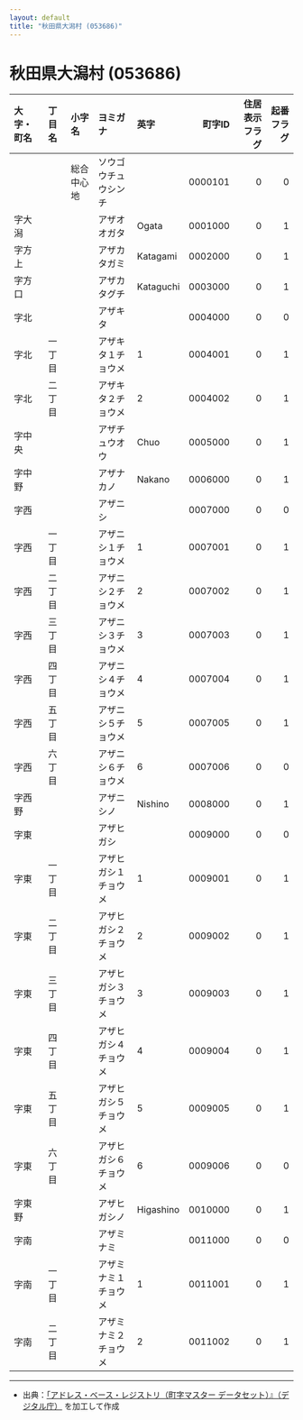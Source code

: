 ```yaml
---
layout: default
title: "秋田県大潟村 (053686)"
---
```


# 秋田県大潟村 (053686)

| 大字・町名 | 丁目名 | 小字名 | ヨミガナ | 英字 | 町字ID | 住居表示フラグ | 起番フラグ |
|:--------|:------|:------|:-----------------|:---------------------|--------:|----------:|--------:|
|  |  | 総合中心地 | ソウゴウチュウシンチ |  | 0000101 | 0 | 0 |
| 字大潟 |  |  | アザオオガタ | Ogata | 0001000 | 0 | 1 |
| 字方上 |  |  | アザカタガミ | Katagami | 0002000 | 0 | 1 |
| 字方口 |  |  | アザカタグチ | Kataguchi | 0003000 | 0 | 1 |
| 字北 |  |  | アザキタ |  | 0004000 | 0 | 0 |
| 字北 | 一丁目 |  | アザキタ１チョウメ | 1 | 0004001 | 0 | 1 |
| 字北 | 二丁目 |  | アザキタ２チョウメ | 2 | 0004002 | 0 | 1 |
| 字中央 |  |  | アザチュウオウ | Chuo | 0005000 | 0 | 1 |
| 字中野 |  |  | アザナカノ | Nakano | 0006000 | 0 | 1 |
| 字西 |  |  | アザニシ |  | 0007000 | 0 | 0 |
| 字西 | 一丁目 |  | アザニシ１チョウメ | 1 | 0007001 | 0 | 1 |
| 字西 | 二丁目 |  | アザニシ２チョウメ | 2 | 0007002 | 0 | 1 |
| 字西 | 三丁目 |  | アザニシ３チョウメ | 3 | 0007003 | 0 | 1 |
| 字西 | 四丁目 |  | アザニシ４チョウメ | 4 | 0007004 | 0 | 1 |
| 字西 | 五丁目 |  | アザニシ５チョウメ | 5 | 0007005 | 0 | 1 |
| 字西 | 六丁目 |  | アザニシ６チョウメ | 6 | 0007006 | 0 | 0 |
| 字西野 |  |  | アザニシノ | Nishino | 0008000 | 0 | 1 |
| 字東 |  |  | アザヒガシ |  | 0009000 | 0 | 0 |
| 字東 | 一丁目 |  | アザヒガシ１チョウメ | 1 | 0009001 | 0 | 1 |
| 字東 | 二丁目 |  | アザヒガシ２チョウメ | 2 | 0009002 | 0 | 1 |
| 字東 | 三丁目 |  | アザヒガシ３チョウメ | 3 | 0009003 | 0 | 1 |
| 字東 | 四丁目 |  | アザヒガシ４チョウメ | 4 | 0009004 | 0 | 1 |
| 字東 | 五丁目 |  | アザヒガシ５チョウメ | 5 | 0009005 | 0 | 1 |
| 字東 | 六丁目 |  | アザヒガシ６チョウメ | 6 | 0009006 | 0 | 0 |
| 字東野 |  |  | アザヒガシノ | Higashino | 0010000 | 0 | 1 |
| 字南 |  |  | アザミナミ |  | 0011000 | 0 | 0 |
| 字南 | 一丁目 |  | アザミナミ１チョウメ | 1 | 0011001 | 0 | 1 |
| 字南 | 二丁目 |  | アザミナミ２チョウメ | 2 | 0011002 | 0 | 1 |

---

- 出典：[「アドレス・ベース・レジストリ（町字マスター データセット）』（デジタル庁）](https://www.digital.go.jp/policies/base_registry_address/) を加工して作成